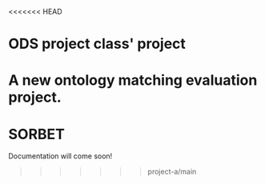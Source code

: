 <<<<<<< HEAD
# ODS project class' project
A new ontology matching evaluation project.
=======
# SORBET

Documentation will come soon!
>>>>>>> project-a/main
